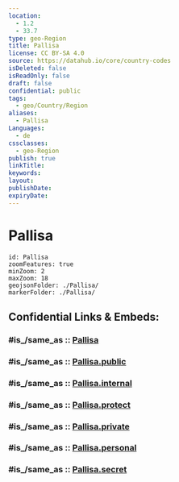 ```yaml
---
location:
  - 1.2
  - 33.7
type: geo-Region
title: Pallisa
license: CC BY-SA 4.0
source: https://datahub.io/core/country-codes
isDeleted: false
isReadOnly: false
draft: false
confidential: public
tags:
  - geo/Country/Region
aliases:
  - Pallisa
Languages:
  - de
cssclasses:
  - geo-Region
publish: true
linkTitle:
keywords:
layout:
publishDate:
expiryDate:
---
```


# Pallisa

```leaflet
id: Pallisa
zoomFeatures: true 
minZoom: 2 
maxZoom: 18
geojsonFolder: ./Pallisa/
markerFolder: ./Pallisa/
```


## Confidential Links & Embeds: 

### #is_/same_as :: [Pallisa](/_Standards/Earth/Continent/Africa/Africa~Central/Uganda/regions~Uganda/Uganda~East/Pallisa.md) 

### #is_/same_as :: [Pallisa.public](/_public/Earth/Continent/Africa/Africa~Central/Uganda/regions~Uganda/Uganda~East/Pallisa.public.md) 

### #is_/same_as :: [Pallisa.internal](/_internal/Earth/Continent/Africa/Africa~Central/Uganda/regions~Uganda/Uganda~East/Pallisa.internal.md) 

### #is_/same_as :: [Pallisa.protect](/_protect/Earth/Continent/Africa/Africa~Central/Uganda/regions~Uganda/Uganda~East/Pallisa.protect.md) 

### #is_/same_as :: [Pallisa.private](/_private/Earth/Continent/Africa/Africa~Central/Uganda/regions~Uganda/Uganda~East/Pallisa.private.md) 

### #is_/same_as :: [Pallisa.personal](/_personal/Earth/Continent/Africa/Africa~Central/Uganda/regions~Uganda/Uganda~East/Pallisa.personal.md) 

### #is_/same_as :: [Pallisa.secret](/_secret/Earth/Continent/Africa/Africa~Central/Uganda/regions~Uganda/Uganda~East/Pallisa.secret.md)

